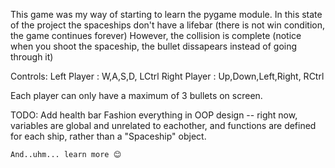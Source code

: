 This game was my way of starting to learn the pygame module.
In this state of the project the spaceships don't have a lifebar (there is not win condition, the game continues forever)
However, the collision is complete (notice when you shoot the spaceship, the bullet dissapears instead of going through it)

Controls:
    Left Player : W,A,S,D, LCtrl
    Right Player : Up,Down,Left,Right, RCtrl

Each player can only have a maximum of 3 bullets on screen.

TODO:
    Add health bar
    Fashion everything in OOP design -- right now, variables are global and unrelated to eachother, 
                                        and functions are defined for each ship, rather than a "Spaceship" object.
                                        
    And..uhm... learn more 😊
